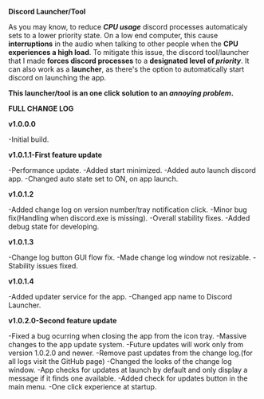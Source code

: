 **Discord Launcher/Tool**

As you may know, to reduce **_CPU usage_** discord processes automaticaly sets to a lower priority state. On a low end computer, this cause **interruptions** in the audio when talking to other people when the **CPU experiences a high load**. To mitigate this issue, the discord tool/launcher that I made **forces discord processes** to a **designated level of _priority_**. It can also work as a **launcher**, as there's the option to automatically start discord on launching the app.


**This launcher/tool is an one click solution to an _annoying problem_.**


**FULL CHANGE LOG**

**v1.0.0.0**

-Initial build.

**v1.0.1.1-First feature update**

-Performance update.
-Added start minimized.
-Added auto launch discord app.
-Changed auto state set to ON, on app launch.

**v1.0.1.2**

-Added change log on version number/tray notification click.
-Minor bug fix(Handling when discord.exe is missing).
-Overall stability fixes.
-Added debug state for developing.

**v1.0.1.3**

-Change log button GUI flow fix.
-Made change log window not resizable.
-Stability issues fixed.

**v1.0.1.4**

-Added updater service for the app.
-Changed app name to Discord Launcher.

**v1.0.2.0-Second feature update**

-Fixed a bug ocurring when closing the app from the icon tray.
-Massive changes to the app update system.
-Future updates will work only from version 1.0.2.0 and newer.
-Remove past updates from the change log.(for all logs visit the GitHub page) 
-Changed the looks of the change log window.
-App checks for updates at launch by default and only display a message if
it finds one available.
-Added check for updates button in the main menu.
-One click experience at startup.
